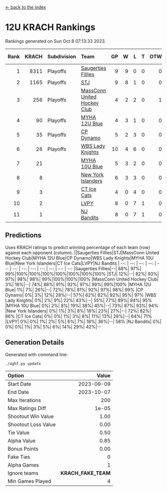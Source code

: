 [<- back to the index](readme.md)
# 12U KRACH Rankings
Rankings generated on Sun Oct  8 07:13:33 2023.

Rank|KRACH|Subdivision|Team|GP|W|L|T|OTW|OTL|SoS|Exp Wins|Win Diff
---:|---:|:---|:---|---:|---:|---:|---:|---:|---:|---:|---:|---:
1|8311|Playoffs|[Saugerties Fillies](https://gamesheetstats.com/seasons/3663/teams/140805/schedule)|9|9|0|0|0|0|154|9.8|-0.0
2|1165|Playoffs|[STJ](https://gamesheetstats.com/seasons/3663/teams/140800/schedule)|9|8|1|0|0|0|868|8.8|-0.0
3|256|Playoffs|[MassConn United Hockey Club](https://gamesheetstats.com/seasons/3663/teams/140797/schedule)|4|2|2|0|1|0|1919|2.9|0.0
4|90|Playoffs|[MYHA 12U Blue](https://gamesheetstats.com/seasons/3663/teams/140799/schedule)|4|3|1|0|0|1|61|3.9|0.0
5|35|Playoffs|[CP Dynamo](https://gamesheetstats.com/seasons/3663/teams/140802/schedule)|5|2|3|0|0|0|1598|2.9|0.0
6|26|Playoffs|[WBS Lady Knights](https://gamesheetstats.com/seasons/3663/teams/140808/schedule)|10|4|6|0|0|0|2503|4.9|0.0
7|21||[MYHA 10U Blue](https://gamesheetstats.com/seasons/3663/teams/140806/schedule)|5|3|2|0|0|0|202|3.9|0.0
8|8||[New York Islanders](https://gamesheetstats.com/seasons/3663/teams/140809/schedule)|6|3|3|0|0|0|28|3.9|0.0
9|3||[CT Ice Cats](https://gamesheetstats.com/seasons/3663/teams/140801/schedule)|4|0|4|0|0|0|272|0.9|0.0
10|2||[LVPY](https://gamesheetstats.com/seasons/3663/teams/140804/schedule)|8|0|7|1|0|0|1194|1.4|0.0
11|1||[NJ Bandits](https://gamesheetstats.com/seasons/3663/teams/140807/schedule)|8|0|7|1|0|0|1857|1.4|0.0

## Predictions
Uses KRACH ratings to predict winning percentage of each team (row) against each opponent (column).
||Saugerties Fillies|STJ|MassConn United Hockey Club|MYHA 12U Blue|CP Dynamo|WBS Lady Knights|MYHA 10U Blue|New York Islanders|CT Ice Cats|LVPY|NJ Bandits
| --: | --: | --: | --: | --: | --: | --: | --: | --: | --: | --: | --: 
|Saugerties Fillies|--| 88%| 97%| 99%|100%|100%|100%|100%|100%|100%|100%
|STJ| 12%|--| 82%| 93%| 97%| 98%| 98%| 99%|100%|100%|100%
|MassConn United Hockey Club|  3%| 18%|--| 74%| 88%| 91%| 92%| 97%| 99%| 99%|100%
|MYHA 12U Blue|  1%|  7%| 26%|--| 72%| 78%| 81%| 92%| 97%| 98%| 99%
|CP Dynamo|  0%|  3%| 12%| 28%|--| 57%| 62%| 82%| 92%| 95%| 97%
|WBS Lady Knights|  0%|  2%|  9%| 22%| 43%|--| 55%| 77%| 89%| 94%| 95%
|MYHA 10U Blue|  0%|  2%|  8%| 19%| 38%| 45%|--| 73%| 87%| 93%| 94%
|New York Islanders|  0%|  1%|  3%|  8%| 18%| 23%| 27%|--| 72%| 82%| 86%
|CT Ice Cats|  0%|  0%|  1%|  3%|  8%| 11%| 13%| 28%|--| 64%| 71%
|LVPY|  0%|  0%|  1%|  2%|  5%|  6%|  7%| 18%| 36%|--| 58%
|NJ Bandits|  0%|  0%|  0%|  1%|  3%|  5%|  6%| 14%| 29%| 42%|--

## Generation Details

Generated with command line:
```
./aghf.py update
```

| Option | Value |
| :----- | ----: |
| Start Date | 2023-09-09 |
| End Date | 2023-10-07 |
| Max Iterations | 200 |
| Max Ratings Diff | 1e-05 |
| Shootout Win Value | 1.00 |
| Shootout Loss Value | 0.00 |
| Tie Value | 0.50 |
| Alpha Value | 0.85 |
| Bonus Points | 0.00 |
| Fake Ties | 0 |
| Alpha Games | 1 |
| Ignore teams | __KRACH_FAKE_TEAM__ |
| Min Games Played | 4 |

